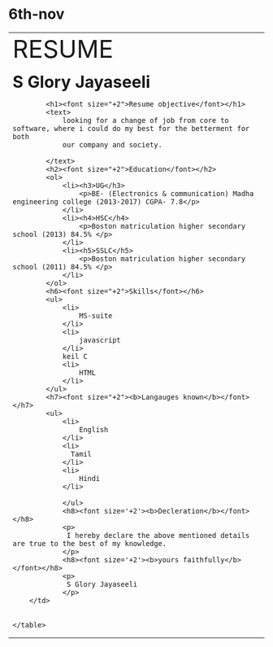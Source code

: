 # 6th-nov
<!DOCTYPE html>
<html lang='en'>

<head>
    <title> RESUME </title>
</head>

<body>
    <table>
        <td width='1200' ,height='700' ,bgcolour=0>
<text><font size='+4'>RESUME</font>
    </text>
    <p><font size='+3'><b>S Glory Jayaseeli</b></font></p>


            <h1><font size="+2">Resume objective</font></h1>
            <text>
                looking for a change of job from core to software, where i could do my best for the betterment for both
                our company and society.

            </text>
            <h2><font size="+2">Education</font></h2>
            <ol>
                <li><h3>UG</h3>
                    <p>BE- (Electronics & communication) Madha engineering college (2013-2017) CGPA- 7.8</p>
                </li>
                <li><h4>HSC</h4>
                    <p>Boston matriculation higher secondary school (2013) 84.5% </p>
                </li>
                <li><h5>SSLC</h5>
                    <p>Boston matriculation higher secondary school (2011) 84.5% </p>
                </li>
            </ol>
            <h6><font size="+2">Skills</font></h6>
            <ul>
                <li>
                    MS-suite
                </li>
                <li>
                    javascript
                </li>
                keil C
                <li>
                    HTML
                </li>
            </ul>
            <h7><font size="+2"><b>Langauges known</b></font></h7>
            <ul>
                <li>
                    English
                </li>
                <li>
                  Tamil
                </li>
                <li>
                    Hindi
                </li>

                </ul>
                <h8><font size='+2'><b>Decleration</b></font></h8>
                <p>
                 I hereby declare the above mentioned details are true to the best of my knowledge. 
                </p>
                <h8><font size='+2'><b>yours faithfully</b></font></h8>
                <p>
                 S Glory Jayaseeli
                </p>
        </td>


    </table>
</body>

</html>
